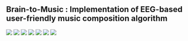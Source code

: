 ## Brain-to-Music : Implementation of EEG-based user-friendly music composition algorithm
<img src="https://img.shields.io/badge/numpy-1.19.5-yellowgreen"/> 
<img src="https://img.shields.io/badge/pandas-1.2.0-yellowgreen"/> 
<img src="https://img.shields.io/badge/scipy-1.5.4-yellowgreen"/> 
<img src="https://img.shields.io/badge/pyeeg-0.0.2-yellowgreen"/> 
<img src="https://img.shields.io/badge/pycaret-2.3.4-red"/> 
<img src="https://img.shields.io/badge/pretty_midi-0.2.9-red"/> 
<img src="https://img.shields.io/badge/pyqt-5.9.2-blue"/>



